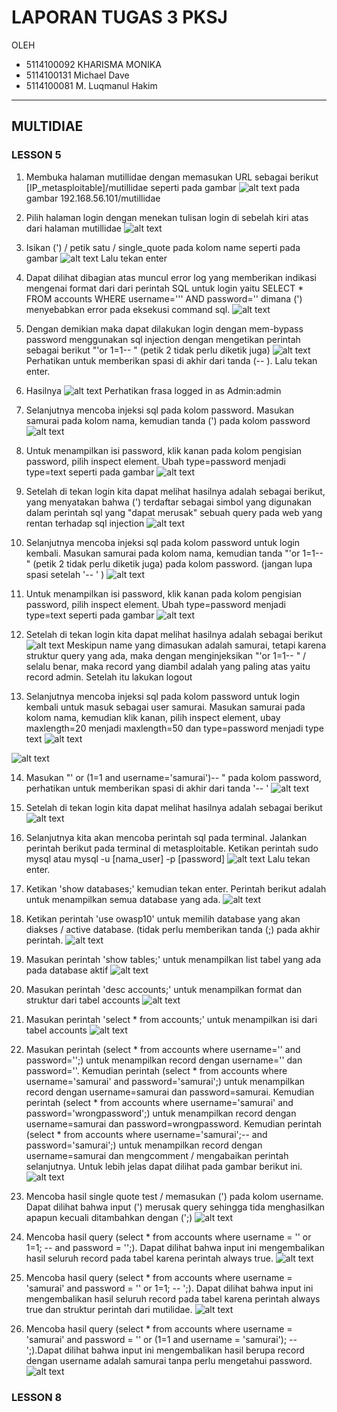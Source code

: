 # LAPORAN TUGAS 3 PKSJ
 OLEH 
- 5114100092    KHARISMA MONIKA
- 5114100131    Michael Dave
- 5114100081    M. Luqmanul Hakim

___

## MULTIDIAE

### LESSON 5
1. Membuka halaman mutillidae dengan memasukan URL sebagai berikut [IP_metasploitable]/mutillidae seperti pada gambar
  ![alt text](https://github.com/KharismaMonika/Tugas-Final-PKSJ/blob/master/Mutillidae/LESSON_5/home.png "Mutillidae Homepage") 
pada gambar 192.168.56.101/mutillidae

2. Pilih halaman login dengan menekan tulisan login di sebelah kiri atas dari halaman mutillidae
  ![alt text](https://github.com/KharismaMonika/Tugas-Final-PKSJ/blob/master/Mutillidae/LESSON_5/login.png "Mutillidae Login page")

3. Isikan (') / petik satu / single_quote pada kolom name seperti pada gambar
  ![alt text](https://github.com/KharismaMonika/Tugas-Final-PKSJ/blob/master/Mutillidae/LESSON_5/single_quote_test.png "Mutillidae single quote test")
Lalu tekan enter

4. Dapat dilihat dibagian atas muncul error log yang memberikan indikasi mengenai format dari dari perintah SQL untuk login
yaitu SELECT * FROM accounts WHERE username=''' AND password=''
dimana (') menyebabkan error pada eksekusi command sql.
  ![alt text](https://github.com/KharismaMonika/Tugas-Final-PKSJ/blob/master/Mutillidae/LESSON_5/single_quote_test_report.png "Mutillidae single quote test report")

5. Dengan demikian maka dapat dilakukan login dengan mem-bypass password menggunakan sql injection dengan mengetikan perintah
sebagai berikut "'or 1=1-- " (petik 2 tidak perlu diketik juga)
  ![alt text](https://github.com/KharismaMonika/Tugas-Final-PKSJ/blob/master/Mutillidae/LESSON_5/bypass_password_username_test.png "Mutillidae bypass login")
Perhatikan untuk memberikan spasi di akhir dari tanda (-- ).
Lalu tekan enter.

6. Hasilnya
  ![alt text](https://github.com/KharismaMonika/Tugas-Final-PKSJ/blob/master/Mutillidae/LESSON_5/bypass_password_username_test_report.png "Mutillidae login as admin")
Perhatikan frasa logged in as Admin:admin

7. Selanjutnya mencoba injeksi sql pada kolom password. Masukan samurai pada kolom nama, kemudian tanda (') pada kolom password
  ![alt text](https://github.com/KharismaMonika/Tugas-Final-PKSJ/blob/master/Mutillidae/LESSON_5/9.1.png "Injeksi pada kolom password")

8. Untuk menampilkan isi password, klik kanan pada kolom pengisian password, pilih inspect element. Ubah type=password menjadi type=text seperti pada gambar
  ![alt text](https://github.com/KharismaMonika/Tugas-Final-PKSJ/blob/master/Mutillidae/LESSON_5/9.2.png "Menampilkan isi password")

9. Setelah di tekan login kita dapat melihat hasilnya adalah sebagai berikut, yang menyatakan bahwa (') terdaftar sebagai simbol yang digunakan dalam perintah sql yang "dapat merusak" sebuah query pada web yang rentan terhadap sql injection
  ![alt text](https://github.com/KharismaMonika/Tugas-Final-PKSJ/blob/master/Mutillidae/LESSON_5/9.3.png "error report single quotes on password")

10. Selanjutnya mencoba injeksi sql pada kolom password untuk login kembali. Masukan samurai pada kolom nama, kemudian tanda "'or 1=1-- " (petik 2 tidak perlu diketik juga) pada kolom password. (jangan lupa spasi setelah '-- ' )
  ![alt text](https://github.com/KharismaMonika/Tugas-Final-PKSJ/blob/master/Mutillidae/LESSON_5/10.1.png "Injeksi pada kolom password")

11. Untuk menampilkan isi password, klik kanan pada kolom pengisian password, pilih inspect element. Ubah type=password menjadi type=text seperti pada gambar
  ![alt text](https://github.com/KharismaMonika/Tugas-Final-PKSJ/blob/master/Mutillidae/LESSON_5/10.2.png "Menampilkan isi password")

12. Setelah di tekan login kita dapat melihat hasilnya adalah sebagai berikut
  ![alt text](https://github.com/KharismaMonika/Tugas-Final-PKSJ/blob/master/Mutillidae/LESSON_5/10.3.png "success login as admin")
Meskipun name yang dimasukan adalah samurai, tetapi karena struktur query yang ada, maka dengan menginjeksikan "'or 1=1-- " / selalu benar, maka record yang diambil adalah yang paling atas yaitu record admin.
Setelah itu lakukan logout

13. Selanjutnya mencoba injeksi sql pada kolom password untuk login kembali untuk masuk sebagai user samurai. Masukan samurai pada kolom nama, kemudian klik kanan, pilih inspect element, ubay maxlength=20 menjadi maxlength=50 dan type=password menjadi type text
  ![alt text](https://github.com/KharismaMonika/Tugas-Final-PKSJ/blob/master/Mutillidae/LESSON_5/11.1.png "Inspect element")

  ![alt text](https://github.com/KharismaMonika/Tugas-Final-PKSJ/blob/master/Mutillidae/LESSON_5/11.2.png "Mengubah maxlength dan type")

14. Masukan "' or (1=1 and username='samurai')-- " pada kolom password, perhatikan untuk memberikan spasi di akhir dari tanda '-- '
  ![alt text](https://github.com/KharismaMonika/Tugas-Final-PKSJ/blob/master/Mutillidae/LESSON_5/11.3.png "Perintah sql injection")

15. Setelah di tekan login kita dapat melihat hasilnya adalah sebagai berikut
  ![alt text](https://github.com/KharismaMonika/Tugas-Final-PKSJ/blob/master/Mutillidae/LESSON_5/11.4.png "success login as samurai")

16. Selanjutnya kita akan mencoba perintah sql pada terminal. Jalankan perintah berikut pada terminal di metasploitable.
Ketikan perintah sudo mysql atau mysql -u [nama_user] -p [password]
  ![alt text](https://github.com/KharismaMonika/Tugas-Final-PKSJ/blob/master/Mutillidae/LESSON_5/12.1.png "success login as root in mysql")
Lalu tekan enter.

17. Ketikan 'show databases;' kemudian tekan enter. Perintah berikut adalah untuk menampilkan semua database yang ada.
  ![alt text](https://github.com/KharismaMonika/Tugas-Final-PKSJ/blob/master/Mutillidae/LESSON_5/12.2.png "show database")

18. Ketikan perintah 'use owasp10' untuk memilih database yang akan diakses / active database. (tidak perlu memberikan tanda (;) pada akhir perintah.
  ![alt text](https://github.com/KharismaMonika/Tugas-Final-PKSJ/blob/master/Mutillidae/LESSON_5/12.3.png "change database")

19. Masukan perintah 'show tables;' untuk menampilkan list tabel yang ada pada database aktif
  ![alt text](https://github.com/KharismaMonika/Tugas-Final-PKSJ/blob/master/Mutillidae/LESSON_5/12.5.png "show table")

20. Masukan perintah 'desc accounts;' untuk menampilkan format dan struktur dari tabel accounts
  ![alt text](https://github.com/KharismaMonika/Tugas-Final-PKSJ/blob/master/Mutillidae/LESSON_5/12.6.png "desc accounts")

21. Masukan perintah 'select * from accounts;' untuk menampilkan isi dari tabel accounts
  ![alt text](https://github.com/KharismaMonika/Tugas-Final-PKSJ/blob/master/Mutillidae/LESSON_5/12.7.png "query seluruh tabel")

22. Masukan perintah (select * from accounts where username='' and password='';) untuk menampilkan record dengan username='' dan password=''. 
Kemudian perintah (select * from accounts where username='samurai' and password='samurai';) untuk menampilkan record dengan username=samurai dan password=samurai.
Kemudian perintah (select * from accounts where username='samurai' and password='wrongpassword';) untuk menampilkan record dengan username=samurai dan password=wrongpassword.
Kemudian perintah (select * from accounts where username='samurai';-- and password='samurai';) untuk menampilkan record dengan username=samurai dan mengcomment / mengabaikan perintah selanjutnya. Untuk lebih jelas dapat dilihat pada gambar berikut ini.
  ![alt text](https://github.com/KharismaMonika/Tugas-Final-PKSJ/blob/master/Mutillidae/LESSON_5/12.8.png "query 4 macam")

23. Mencoba hasil single quote test / memasukan (') pada kolom username. Dapat dilihat bahwa input (') merusak query sehingga tida menghasilkan apapun kecuali ditambahkan dengan (';)
  ![alt text](https://github.com/KharismaMonika/Tugas-Final-PKSJ/blob/master/Mutillidae/LESSON_5/12.9.png "hasil query (')")

24. Mencoba hasil query (select * from accounts where username = '' or 1=1; --   and password = '';). Dapat dilihat bahwa input ini mengembalikan hasil seluruh record pada tabel karena perintah always true.
  ![alt text](https://github.com/KharismaMonika/Tugas-Final-PKSJ/blob/master/Mutillidae/LESSON_5/12.10.png "hasil query always true")

25. Mencoba hasil query (select * from accounts where username = 'samurai' and password = '' or 1=1; -- ';). Dapat dilihat bahwa input ini mengembalikan hasil seluruh record pada tabel karena perintah always true dan struktur perintah dari mutilidae.
  ![alt text](https://github.com/KharismaMonika/Tugas-Final-PKSJ/blob/master/Mutillidae/LESSON_5/12.11.png "hasil query always true")

26. Mencoba hasil query (select * from accounts where username = 'samurai' and password = '' or (1=1 and username = 'samurai'); -- ';).Dapat dilihat bahwa input ini mengembalikan hasil berupa record dengan username adalah samurai tanpa perlu mengetahui password.
  ![alt text](https://github.com/KharismaMonika/Tugas-Final-PKSJ/blob/master/Mutillidae/LESSON_5/12.12.png "hasil query user samurai")


### LESSON 8